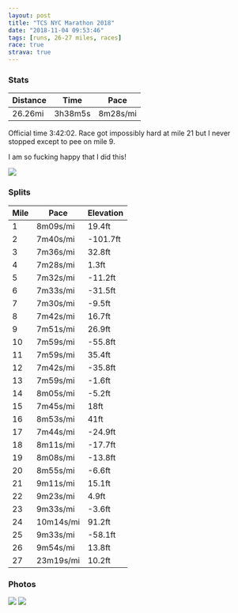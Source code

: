```yaml
---
layout: post
title: "TCS NYC Marathon 2018"
date: "2018-11-04 09:53:46"
tags: [runs, 26-27 miles, races]
race: true
strava: true
---
```


### Stats

| Distance | Time | Pace |
|----------|------|------|
|26.26mi|3h38m5s|8m28s/mi|

Official time 3:42:02. Race got impossibly hard at mile 21 but I never stopped except to pee on mile 9. 

I am so fucking happy that I did this!

<img src='https://maps.googleapis.com/maps/api/staticmap?maptype=roadmap&path=enc:aayvFjz_cMyu@_lDwS}VyNgI{@bCzEfGeDvIkATe{Bwq@uoDcxDqKiFmQ{Qka@g[so@i`@oIqCiI~CmPgsCucAhK{g@rj@cSaAm[yP_x@a~@se@dS_B}Nim@jG_a@wIeDrLgWqFkCoCzCgWIsGhCyL_@wIaDsFsFF_CgCiGdIiVfz@wLd[aOrj@jAsEeC}EsGcBoKqIiEe@{G}HwKeCu@iDwYmPqL_LwYeMaE}EeJHsCaM{wByuA}Qm_@oGeFwCy@wDhJsK_DeDvGmLoCEtCvFtG{J|QgDr\zu@fh@{@`JdLtHbDwEfC\tlB`nA|D~FjM`JhBzRdTvP~LbCvFdIlMNbP|TrGbBdJgBfG|Dw@xFoQhf@qAc@&key=AIzaSyC1MId7bFpkLXNAaYhBSTb8jLyiSqzbDtM&size=800x800&markers=color:yellow|label:S|40.60193,-74.06006&markers=color:green|label:F|40.76844000000001,-73.98091999999998'>

### Splits

| Mile | Pace | Elevation |
|------|------|-----------|
|1|8m09s/mi|19.4ft|
|2|7m40s/mi|-101.7ft|
|3|7m36s/mi|32.8ft|
|4|7m28s/mi|1.3ft|
|5|7m32s/mi|-11.2ft|
|6|7m33s/mi|-31.5ft|
|7|7m30s/mi|-9.5ft|
|8|7m42s/mi|16.7ft|
|9|7m51s/mi|26.9ft|
|10|7m59s/mi|-55.8ft|
|11|7m59s/mi|35.4ft|
|12|7m42s/mi|-35.8ft|
|13|7m59s/mi|-1.6ft|
|14|8m05s/mi|-5.2ft|
|15|7m45s/mi|18ft|
|16|8m53s/mi|41ft|
|17|7m44s/mi|-24.9ft|
|18|8m11s/mi|-17.7ft|
|19|8m08s/mi|-13.8ft|
|20|8m55s/mi|-6.6ft|
|21|9m11s/mi|15.1ft|
|22|9m23s/mi|4.9ft|
|23|9m33s/mi|-3.6ft|
|24|10m14s/mi|91.2ft|
|25|9m33s/mi|-58.1ft|
|26|9m54s/mi|13.8ft|
|27|23m19s/mi|10.2ft|

### Photos
<img src='https://dgtzuqphqg23d.cloudfront.net/p701b8h9w_8TuW3IMXnA4mG2TyEU5teUztsP538saIE-578x768.jpg'>

<img src='https://dgtzuqphqg23d.cloudfront.net/eb4DMJ2hJW3k_g9URZEMfaJ8rZfHagrNlZRuEZz0osU-357x768.jpg'>
